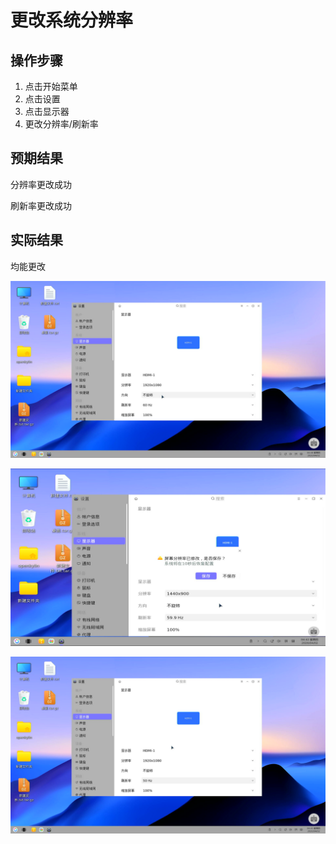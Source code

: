 # 更改系统分辨率

## 操作步骤

1. 点击开始菜单
2. 点击设置
3. 点击显示器
4. 更改分辨率/刷新率

## 预期结果

分辨率更改成功

刷新率更改成功

## 实际结果

均能更改

![原分辨率](./img/原分辨率.jpg)

![更改分辨率](./img/更改分辨率.jpg)

![更改刷新率](./img/更改刷新率.jpg)
